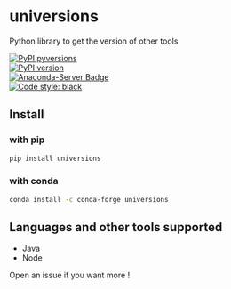 # universions

Python library to get the version of other tools

[![PyPI pyversions](https://img.shields.io/pypi/pyversions/universions.svg)](https://pypi.python.org/pypi/universions/)  
[![PyPI version](https://badge.fury.io/py/universions.svg)](https://badge.fury.io/py/universions)  
[![Anaconda-Server Badge](https://anaconda.org/conda-forge/universions/badges/version.svg)](https://anaconda.org/conda-forge/universions)  
[![Code style: black](https://img.shields.io/badge/code%20style-black-000000.svg)](https://github.com/psf/black)

## Install

### with pip

```bash
pip install universions
```

### with conda

```bash
conda install -c conda-forge universions
```


## Languages and other tools supported

  - Java
  - Node

Open an issue if you want more !
